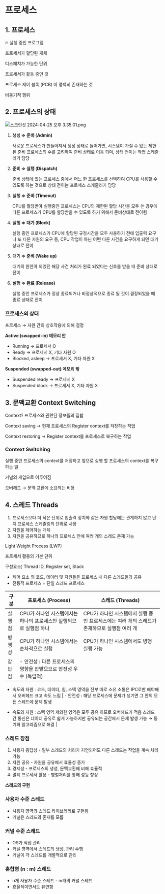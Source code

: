 # 프로세스

## 1. 프로세스

<aside>
🔥 실행 중인 프로그램

프로세서가 할당된 개체

디스패치가 가능한 단위

프로세서가 활동 중인 것

프로세스 제어 블록 (PCB) 이 명백히 존재하는 것

비동기적 행위

</aside>

## 2. 프로세스의 상태

![스크린샷 2024-04-25 오후 3.35.01.png](%E1%84%91%E1%85%B3%E1%84%85%E1%85%A9%E1%84%89%E1%85%A6%E1%84%89%E1%85%B3%20d00be987e9ff48e18b49cfe678d7846c/%25E1%2584%2589%25E1%2585%25B3%25E1%2584%258F%25E1%2585%25B3%25E1%2584%2585%25E1%2585%25B5%25E1%2586%25AB%25E1%2584%2589%25E1%2585%25A3%25E1%2586%25BA_2024-04-25_%25E1%2584%258B%25E1%2585%25A9%25E1%2584%2592%25E1%2585%25AE_3.35.01.png)

1. **생성 ⇒ 준비 (Admin)**
    
    새로운 프로세스가 만들어져서 생성 상태로 들어가면, 시스템이 가질 수 있는 제한된 준비 프로세스의 수를 고려하여 준비 상태로 이동 되며, 상태 전이는 작업 스케줄러가 담당
    
2. **준비 ⇒ 실행 (Dispatch)**
    
    준비 상태에 있는 프로세스 중에서 어느 한 프로세스를 선택하여 CPU를 사용할 수 있도록 하는 것으로 상태 전이는 프로세스 스케줄러가 담당
    
3. **실행 ⇒ 준비 (Timeout)**
    
    CPU를 할당받아 실행중인 프로세스는 CPU의 제한된 할당 시간을 모두 쓴 경우에 다른 프로세스가 CPU를 할당받을 수 있도록 하기 위해서 준비상태로 전이됨
    
4. **실행 ⇒ 대기 (Block)**
    
    실행 중인 프로세스가 CPU에 할당된 규정시간을 모두 사용하기 전에 입출력 요구나 또 다른 자원의 요구 등, CPU 작업이 아닌 어떤 다른 사건을 요구하게 되면 대기상태로 전이
    
5. **대기 ⇒ 준비 (Wake up)**
    
    대기의 원인이 되었던 해당 사건 처리가 완료 되었다는 신호를 받을 때 준비 상태로 전이
    
6. **실행 ⇒ 완료 (Release)**
    
    실행 중인 프로세스가 정상 종료되거나 비정상적으로 종료 될 것이 결정되었을 때 종료 상태로 전이
    

### 프로세스의 상태

프로세스 → 자원 간의 상호작용에 의해 결정

**Active (swapped-in) 메모리 안**

- Running → 프로세서 O
- Ready → 프로세서 X, 기타 자원 O
- Blocked, asleep → 프로세서 X, 기타 자원 X

**Suspended** **(swapped-out) 메모리 밖**

- Suspended ready → 프로세서 X
- Suspended block → 프로세서 X, 기타 자원 X

## 3. 문맥교환 Context Switching

Context? 프로세스와 관련된 정보들의 집합

Context saving → 현재 프로세스의 Register context를 저장하는 작업

Context restoring → Register context를 프로세스로 복구하는 작업

### Context Switching

실행 중인 프로세스의 context를 저장하고 앞으로 실행 할 프로세스의 context를 복구하는 일

커널의 개입으로 이루어짐

오버헤드 → 문맥 교환에 소요되는 비용

## 4. 스레드 Threads

1. 프로세스보다 더 작은 단위로 입출력 장치와 같은 자원 할당에는 관계하지 않고 
단지 프로세스 스케줄링의 단위로 사용
2. 자원을 제어하는 개체
3. 자원을 공유하므로 하나의 프로세스 안에 여러 개의 스레드 존재 가능

Light Weight Process (LWP)

프로세서 활용의 기본 단위

구성요소) Thread ID, Register set, Stack

- 제어 요소 외 코드, 데이터 및 자원들은 프로세스 내 다른 스레드들과 공유
- 전통적 프로세스 = 단일 스레드 프로세스

| 구분 | 프로세스 (Process) | 스레드 (Threads) |
| --- | --- | --- |
| 실행점 | CPU가 하나인 시스템에서는 하나의 프로세스만 실행되므로 실행점 하나 | CPU가 하나인 시스템에서 실행 중인 프로세스에는 여러 개의 스레드가 존재하므로 실행점 여러 개 |
| 병행성 | CPU가 하나인 시스템에서는 순차적으로 실행 | CPU가 하나인 시스템에서도 병행 실행 가능 |
| 장단점 | - 안전성 : 다른 프로세스의 영향을 안받으므로 안전성 우수 (독립적)

- 속도와 자원 : 코드, 데이터, 힙, 스택 영역을 전부 따로 소유
소통은 IPC로만 해야해서 오버헤드 크고 속도 느림 | - 안전성 : 해당 프로세스에 문제가 생기면 그 안의 모든 스레드에 문제 발생

- 속도와 자원 : 스택 영역 제외한 영역은 모두 공유 하므로 오버헤드가 적음
스레드 간 통신은 데이터 공유로 쉽게 가능하지만 공유되는 공간에서 문제 발생 가능   → 동기화 알고리즘으로 해결 |

### 스레드 장점

1. 사용자 응답성 - 일부 스레드의 처리가 지연되어도 다른 스레드는 작업을 계속 처리 가능
2. 자원 공유 - 자원을 공유해서 효율성 증가
3. 경제성 - 프로세스의 생성, 문맥교환에 비해 효율적
4. 멀티 프로세서 활용 - 병렬처리를 통해 성능 향상

**스레드의 구현**

### **사용자 수준 스레드**

- 사용자 영역의 스레드 라이브러리로 구현됨
- 커널은 스레드의 존재를 모름

### 커널 수준 스레드

- OS가 직접 관리
- 커널 영역에서 스레드의 생성, 관리 수행
- 커널이 각 스레드를 개별적으로 관리

### 혼합형 (n : m) 스레드

- n개 사용자 수준 스레드 - m개의 커널 스레드
- 효율적이면서도 유연함